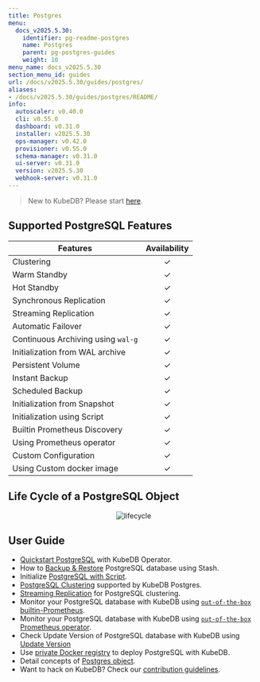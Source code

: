 ```yaml
---
title: Postgres
menu:
  docs_v2025.5.30:
    identifier: pg-readme-postgres
    name: Postgres
    parent: pg-postgres-guides
    weight: 10
menu_name: docs_v2025.5.30
section_menu_id: guides
url: /docs/v2025.5.30/guides/postgres/
aliases:
- /docs/v2025.5.30/guides/postgres/README/
info:
  autoscaler: v0.40.0
  cli: v0.55.0
  dashboard: v0.31.0
  installer: v2025.5.30
  ops-manager: v0.42.0
  provisioner: v0.55.0
  schema-manager: v0.31.0
  ui-server: v0.31.0
  version: v2025.5.30
  webhook-server: v0.31.0
---
```


> New to KubeDB? Please start [here](/docs/v2025.5.30/README).

## Supported PostgreSQL Features

| Features                           | Availability |
|------------------------------------|:------------:|
| Clustering                         |   &#10003;   |
| Warm Standby                       |   &#10003;   |
| Hot Standby                        |   &#10003;   |
| Synchronous Replication            |   &#10003;   |
| Streaming Replication              |   &#10003;   |
| Automatic Failover                 |   &#10003;   |
| Continuous Archiving using `wal-g` |   &#10003;   |
| Initialization from WAL archive    |   &#10003;   |
| Persistent Volume                  |   &#10003;   |
| Instant Backup                     |   &#10003;   |
| Scheduled Backup                   |   &#10003;   |
| Initialization from Snapshot       |   &#10003;   |
| Initialization using Script        |   &#10003;   |
| Builtin Prometheus Discovery       |   &#10003;   |
| Using Prometheus operator          |   &#10003;   |
| Custom Configuration               |   &#10003;   |
| Using Custom docker image          |   &#10003;   |

## Life Cycle of a PostgreSQL Object

<p align="center">
  <img alt="lifecycle"  src="/docs/v2025.5.30/images/postgres/lifecycle.png">
</p>

## User Guide

- [Quickstart PostgreSQL](/docs/v2025.5.30/guides/postgres/quickstart/quickstart) with KubeDB Operator.
- How to [Backup & Restore](/docs/v2025.5.30/guides/postgres/backup/stash/overview/) PostgreSQL database using Stash.
- Initialize [PostgreSQL with Script](/docs/v2025.5.30/guides/postgres/initialization/script_source).
- [PostgreSQL Clustering](/docs/v2025.5.30/guides/postgres/clustering/ha_cluster) supported by KubeDB Postgres.
- [Streaming Replication](/docs/v2025.5.30/guides/postgres/clustering/streaming_replication) for PostgreSQL clustering.
- Monitor your PostgreSQL database with KubeDB using [`out-of-the-box` builtin-Prometheus](/docs/v2025.5.30/guides/postgres/monitoring/using-builtin-prometheus).
- Monitor your PostgreSQL database with KubeDB using [`out-of-the-box` Prometheus operator](/docs/v2025.5.30/guides/postgres/monitoring/using-prometheus-operator).
- Check Update Version of PostgreSQL database with KubeDB using [Update Version](/docs/v2025.5.30/guides/postgres/update-version/versionupgrading)
- Use [private Docker registry](/docs/v2025.5.30/guides/postgres/private-registry/using-private-registry) to deploy PostgreSQL with KubeDB.
- Detail concepts of [Postgres object](/docs/v2025.5.30/guides/postgres/concepts/postgres).
- Want to hack on KubeDB? Check our [contribution guidelines](/docs/v2025.5.30/CONTRIBUTING).
